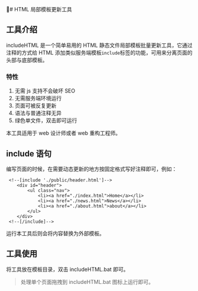 #	HTML 局部模板更新工具

##	工具介绍

includeHTML 是一个简单易用的 HTML 静态文件局部模板批量更新工具，它通过注释的方式给 HTML 添加类似服务端模板``include``标签的功能，可用来分离页面的头部与底部模板。

###	特性

1. 无需 js 支持不会破坏 SEO
2. 无需服务端环境运行
3. 页面可被反复更新
4. 语法与普通注释无异 
5. 绿色单文件，双击即可运行

本工具适用于 web 设计师或者 web 重构工程师。

##	include 语句

编写页面的时候，在需要动态更新的地方按固定格式写好注释即可，例如：

```
 <!--[include './public/header.html']-->
    <div id="header">
        <ul class="nav">
            <li><a href="./index.html">Home</a></li>
            <li><a href="./news.html">News</a></li>
            <li><a href="./about.html">about</a></li>
        </ul>
    </div>
 <!--[/include]-->
```

运行本工具后则会将内容替换为外部模板。
	
##	工具使用
	
将工具放在模板目录，双击 includeHTML.bat 即可。

> 处理单个页面拖拽到 includeHTML.bat 图标上运行即可。

